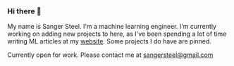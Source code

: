 ### Hi there 👋

My name is Sanger Steel. I'm a machine learning engineer. I'm currently working on adding new projects to here, as I've been spending a lot of time writing ML articles at my [website](https://sangstar.github.io/). Some projects I do have are pinned.

Currently open for work. Please contact me at sangersteel@gmail.com

<!--
**sangstar/sangstar** is a ✨ _special_ ✨ repository because its `README.md` (this file) appears on your GitHub profile.

Here are some ideas to get you started:

- 🔭 I’m currently working on ...
- 🌱 I’m currently learning ...
- 👯 I’m looking to collaborate on ...
- 🤔 I’m looking for help with ...
- 💬 Ask me about ...
- 📫 How to reach me: ...
- 😄 Pronouns: ...
- ⚡ Fun fact: ...
-->
